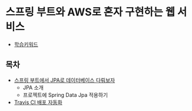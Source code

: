 # 스프링 부트와 AWS로 혼자 구현하는 웹 서비스

- [학습키워드](STUDY_KEYWORD.MD)

## 목차

- [스프링 부트에서 JPA로 데이터베이스 다뤄보자](docs/3장/README.md)
    - JPA 소개
    - 프로젝트에 Spring Data Jpa 적용하기
- [Travis CI 배포 자동화](https://yonghwankim-dev.tistory.com/594)

